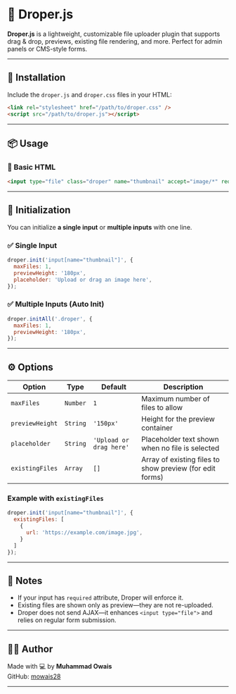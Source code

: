 # 📁 Droper.js

**Droper.js** is a lightweight, customizable file uploader plugin that supports drag & drop, previews, existing file rendering, and more. Perfect for admin panels or CMS-style forms.

---

## 🚀 Installation

Include the `droper.js` and `droper.css` files in your HTML:

```html
<link rel="stylesheet" href="/path/to/droper.css" />
<script src="/path/to/droper.js"></script>
```

---

## 📦 Usage

### 📌 Basic HTML

```html
<input type="file" class="droper" name="thumbnail" accept="image/*" required />
```

---

## 🧠 Initialization

You can initialize **a single input** or **multiple inputs** with one line.

### ✅ Single Input

```js
droper.init('input[name="thumbnail"]', {
  maxFiles: 1,
  previewHeight: '180px',
  placeholder: 'Upload or drag an image here',
});
```

### ✅ Multiple Inputs (Auto Init)

```js
droper.initAll('.droper', {
  maxFiles: 1,
  previewHeight: '180px',
});
```

---

## ⚙️ Options

| Option         | Type     | Default                 | Description                                                   |
|----------------|----------|-------------------------|---------------------------------------------------------------|
| `maxFiles`     | `Number` | `1`                     | Maximum number of files to allow                             |
| `previewHeight`| `String` | `'150px'`               | Height for the preview container                             |
| `placeholder`  | `String` | `'Upload or drag here'` | Placeholder text shown when no file is selected              |
| `existingFiles`| `Array`  | `[]`                    | Array of existing files to show preview (for edit forms)     |

### Example with `existingFiles`

```js
droper.init('input[name="thumbnail"]', {
  existingFiles: [
    {
      url: 'https://example.com/image.jpg',
    }
  ]
});
```

---

## 📝 Notes

- If your input has `required` attribute, Droper will enforce it.
- Existing files are shown only as preview—they are not re-uploaded.
- Droper does not send AJAX—it enhances `<input type="file">` and relies on regular form submission.

---

## 👨‍💻 Author

Made with 💻 by **Muhammad Owais**  
GitHub: [mowais28](https://github.com/mowais28)

---